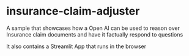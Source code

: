 # insurance-claim-adjuster
A sample that showcases how a Open AI can be used to reason over Insurance claim documents and have it factually respond to questions

It also contains a Streamlit App that runs in the browser
